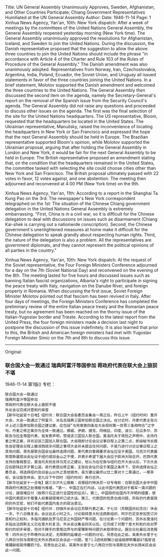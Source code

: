 Title: UN General Assembly Unanimously Approves, Sweden, Afghanistan, and Other Countries Participate; Chiang Government Representatives Humiliated at the UN General Assembly
Author:
Date: 1946-11-14
Page: 1
Xinhua News Agency, Yan'an, 10th: New York dispatch: After a week of meetings by the committees of the United Nations General Assembly, the General Assembly reopened yesterday morning (New York time). The General Assembly unanimously approved the resolutions for Afghanistan, Iceland, and Sweden to join the United Nations. During the discussion, the Danish representative proposed that the suggestion to allow the above three countries to join the United Nations should include the phrase "in accordance with Article 4 of the Charter and Rule 103 of the Rules of Procedure of the General Assembly." The Danish amendment was also unanimously adopted. Representatives from Norway, Iran, Czechoslovakia, Argentina, India, Poland, Ecuador, the Soviet Union, and Uruguay all issued statements in favor of the three countries joining the United Nations. In a brief statement, Molotov supported the Danish amendment and welcomed the three countries to the United Nations. The General Assembly then discussed the second item on the agenda, namely the Secretary-General's report on the removal of the Spanish issue from the Security Council's agenda. The General Assembly did not raise any questions and proceeded to discuss other issues on the agenda. The first was the final selection of the site for the United Nations headquarters. The US representative, Bloom, requested that the headquarters be located in the United States. The Ukrainian representative, Manuilsky, raised the inconvenience of locating the headquarters in New York or San Francisco and expressed the hope that the next General Assembly should be held in Europe. The Brazilian representative supported Bloom's opinion, while Molotov supported the Ukrainian proposal, arguing that after holding the General Assembly in London and New York, it would be fair for the next General Assembly to be held in Europe. The British representative proposed an amendment stating that, on the condition that the headquarters remained in the United States, the committee tasked with selecting the site could choose cities other than New York and San Francisco. The British proposal ultimately passed with 22 votes in favor, 12 votes against, and one abstention. The meeting then adjourned and reconvened at 4:00 PM (New York time) on the 9th.

Xinhua News Agency, Yan'an, 11th: According to a report in the Shanghai Ta Kung Pao on the 3rd: The newspaper's New York correspondent telegraphed on the 1st: The situation of the Chinese Chiang government delegation in the United Nations General Assembly is extremely embarrassing. "First, China is in a civil war, so it is difficult for the Chinese delegation to deal with discussions on issues such as disarmament (Chiang Kai-shek is carrying out a nationwide conscription). Second, the Chinese government's unenlightened measures at home make it difficult for the Chinese delegation to speak grandly about respecting human rights. Third, the nature of the delegation is also a problem. All the representatives are government diplomats, and they cannot represent the political opinions of all parties in the country."

Xinhua News Agency, Yan'an, 10th: New York dispatch: At the request of the Soviet representative, the Four Foreign Ministers Conference adjourned for a day on the 7th (Soviet National Day) and reconvened on the evening of the 8th. The meeting lasted for five hours and discussed issues such as banning Italian fascist organizations, Albania's right to participate in signing the peace treaty with Italy, navigation on the Danube River, and foreign property in Romania. When discussing the first issue, Soviet Foreign Minister Molotov pointed out that fascism has been revived in Italy. After four days of meetings, the Foreign Ministers Conference has completed the preliminary review of the entire Italian peace treaty and the Romanian peace treaty, but no agreement has been reached on the thorny issue of the Italian-Yugoslav border and Trieste. According to the latest report from the United Press, the four foreign ministers made a decision last night to postpone the discussion of this issue indefinitely. It is also learned that prior to this, the British and American foreign ministers had met with Yugoslav Foreign Minister Simic on the 7th and 8th to discuss this issue.



<hr /> 

Original: 


### 联合国大会一致通过  瑞典阿富汗等国参加  蒋政府代表在联大会上狼狈不堪

1946-11-14
第1版()
专栏：

    联合国大会一致通过
    瑞典阿富汗等国参加
    蒋政府代表在联大会上狼狈不堪
    外长会议完成对意和约审查
    【新华社延安十日电】纽约讯：联合国大会各委员会集会一周之后，昨日上午（纽约时间）重开大会，大会一致通过了阿富汗、冰岛及瑞典三国参加联合国之决议。在讨论时，丹麦代表主张允许上述三国参加联合国之建议案，应包括“与宪章第四条及大会规则第一百零三条相吻合”之字句，丹麦之修正案亦为全体一致通过。挪威、伊朗、捷克、阿根廷、印度、波兰、厄瓜多尔、苏联及乌拉圭等国代表，皆发表声明，赞成该三国加入联合国。莫洛托夫于简短之声明中，支持丹麦之修正案，并欢迎该三国加入联合国。大会随即讨论会议议事日程上之第二点，即由秘书长报告自安理会日程上撤消西班牙问题之事项大会并未提出任何问题，于是乃进行讨论议事日程上之其他问题。首先是联合国会址最终选择问题，美代表白鲁姆要求会址应设于美国。乌克兰代表曼努意斯基提出会址设于纽约或旧金山之不便，并表示希望下届大会应于欧洲大陆召开。巴西代表支持白鲁姆意见，莫洛托夫则支持乌克兰之建议，他认为在伦敦与纽约召开大会以后，下次大会应在欧陆召开才算公道。英代表提出修正案，主张在会址仍设于美国之条件下，受命选择会址之委员会，得选择纽约及旧金山以外之其他城市。英方建议最终以廿二票对十二票通过，一票弃权。会议旋告休会。至九日下午四时（纽约时间）再行召开。
    【新华社延安十一日电】据三日沪大公报载：该报纽约特派员一日专电称：在联合国大会中中国蒋政府代表团之处境极为难堪，“第一、中国正在打内战，以此中国代表团对于裁军一类问题的讨论，就很难应付（按蒋介石正进行全国性的征兵）。第二、中国政府在国内不开明的措置，使中国代表团对于尊重人权事就很难开口说大话。第三、代表团的性质也成问题，所有的代表是政府的外交官，他们不能代表国内各方的政治意见。
    【新华社延安十日电】纽约讯：四强外长会议应苏联代表之请，于七日（苏联国庆纪念日）休会一天，于八日晚复会。会议达五小时之久，讨论取缔意大利法西斯组织，阿尔巴尼亚参加签订对意和约之权利，多瑙河通航及罗马尼亚之外国财产等问题。在讨论第一个问题时，苏外长莫洛托夫指出法西斯主义已在意大利复活。外长会议集会四天以后，已完成了对整个意大利和约及对罗和约的初步审查，但对于棘手的意南边界与的里雅斯特问题仍未取得协议。据合众社最后消息报导：四外长已于昨晚作出决定，无限期的延缓这一问题的讨论。另悉在此之前，英美外长曾于七八两日分别与南斯拉夫外长西米区会谈此一问题。笙?⒈ǖ迹核耐獬ひ延谧蛲碜鞒鼍龆ǎ?尴奁诘难踊赫庖晃侍獾奶?论。另悉在此之前，英美外长曾于七八两日分别与南斯拉夫外长西米区会谈此一问题。
